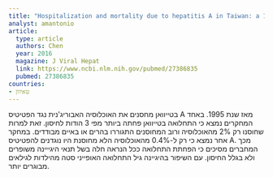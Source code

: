 ```yaml
---
title: "Hospitalization and mortality due to hepatitis A in Taiwan: a 15-year nationwide cohort study"
analyst: amantonio
article:
  type: article
  authors: Chen
  year: 2016
  magazine: J Viral Hepat
  link: https://www.ncbi.nlm.nih.gov/pubmed/27386835
  pubmed: 27386835
countries:
- טאיוון
---
```


בטייוואן מחסנים את האוכלוסיה האבוריג'נית נגד הפטיטיס A מאז שנת 1995. באחד המחקרים נמצא כי התחלואה בטייוואן פחתה ביותר מפי 3 הודות לחיסון. זאת למרות שחוסנו רק 2% מהאוכלוסיה ורוב המחוסנים התגוררו בהרים או באיים מבודדים.
במחקר אחר נמצא כי רק ל-0.4% מהאוכלוסיה הלא מחוסנת היו נוגדנים להפטיטיס A. מכך המחברים מסיכים כי הפחתת התחלואה ככל הנראה חלה בשל תנאי היגייינה משופרים ולא בגלל החיסון. עם השיפור בהיגיינה גיל התחלואה האופייני סטה מהילדות לגילאים מבוגרים יותר.
